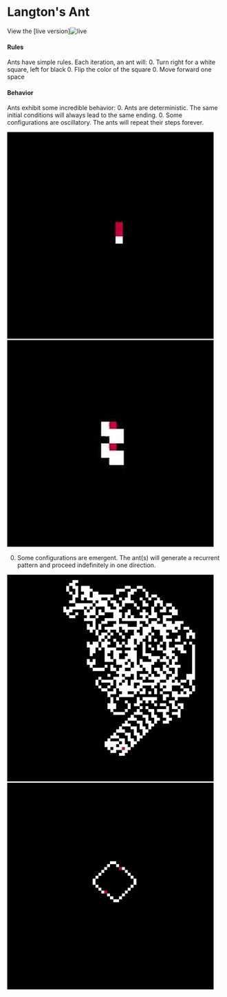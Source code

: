 # Langton's Ant

View the [live version]![live]

#### Rules

Ants have simple rules. Each iteration, an ant will:
  0. Turn right for a white square, left for black
  0. Flip the color of the square
  0. Move forward one space

#### Behavior

Ants exhibit some incredible behavior:
  0. Ants are deterministic. The same initial conditions will always lead to the same ending.
  0. Some configurations are oscillatory. The ants will repeat their steps forever.

  ![oscillate](assets/oscillate1.gif)
  ![oscillate](assets/oscillate2.gif)

  0. Some configurations are emergent. The ant(s) will generate a recurrent pattern and proceed indefinitely in one direction.

  ![emergent](assets/emerge1.gif)
  ![emergent](assets/emerge2.gif)

[live]: https://ryanrhall.github.io/langtons-ant/
